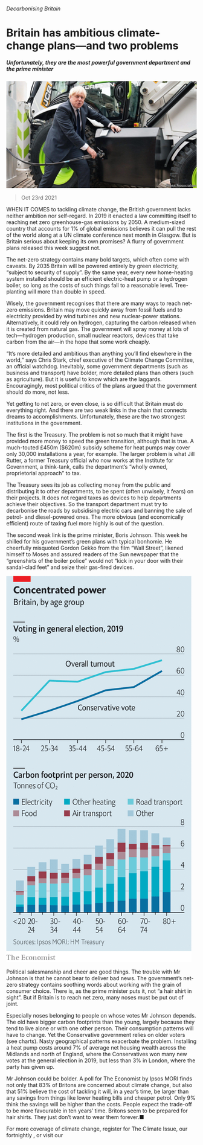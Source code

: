 ###### Decarbonising Britain

# Britain has ambitious climate-change plans—and two problems 

##### Unfortunately, they are the most powerful government department and the prime minister 

![image](images/20211023_brp502.jpg) 

> Oct 23rd 2021 

WHEN IT COMES to tackling climate change, the British government lacks neither ambition nor self-regard. In 2019 it enacted a law committing itself to reaching net zero greenhouse-gas emissions by 2050. A medium-sized country that accounts for 1% of global emissions believes it can pull the rest of the world along at a UN climate conference next month in Glasgow. But is Britain serious about keeping its own promises? A flurry of government plans released this week suggest not.

The net-zero strategy contains many bold targets, which often come with caveats. By 2035 Britain will be powered entirely by green electricity, “subject to security of supply”. By the same year, every new home-heating system installed should be an efficient electric-heat pump or a hydrogen boiler, so long as the costs of such things fall to a reasonable level. Tree-planting will more than double in speed.


Wisely, the government recognises that there are many ways to reach net-zero emissions. Britain may move quickly away from fossil fuels and to electricity provided by wind turbines and new nuclear-power stations. Alternatively, it could rely on hydrogen, capturing the carbon released when it is created from natural gas. The government will spray money at lots of tech—hydrogen production, small nuclear reactors, devices that take carbon from the air—in the hope that some work cheaply.

“It’s more detailed and ambitious than anything you’ll find elsewhere in the world,” says Chris Stark, chief executive of the Climate Change Committee, an official watchdog. Inevitably, some government departments (such as business and transport) have bolder, more detailed plans than others (such as agriculture). But it is useful to know which are the laggards. Encouragingly, most political critics of the plans argued that the government should do more, not less.

Yet getting to net zero, or even close, is so difficult that Britain must do everything right. And there are two weak links in the chain that connects dreams to accomplishments. Unfortunately, these are the two strongest institutions in the government.

The first is the Treasury. The problem is not so much that it might have provided more money to speed the green transition, although that is true. A much-touted £450m ($620m) subsidy scheme for heat pumps may cover only 30,000 installations a year, for example. The larger problem is what Jill Rutter, a former Treasury official who now works at the Institute for Government, a think-tank, calls the department’s “wholly owned, proprietorial approach” to tax.

The Treasury sees its job as collecting money from the public and distributing it to other departments, to be spent (often unwisely, it fears) on their projects. It does not regard taxes as devices to help departments achieve their objectives. So the transport department must try to decarbonise the roads by subsidising electric cars and banning the sale of petrol- and diesel-powered ones. The more obvious (and economically efficient) route of taxing fuel more highly is out of the question.

The second weak link is the prime minister, Boris Johnson. This week he shilled for his government’s green plans with typical bonhomie. He cheerfully misquoted Gordon Gekko from the film “Wall Street”, likened himself to Moses and assured readers of the Sun newspaper that the “greenshirts of the boiler police” would not “kick in your door with their sandal-clad feet” and seize their gas-fired devices.

![image](images/20211023_BRC758.png) 


Political salesmanship and cheer are good things. The trouble with Mr Johnson is that he cannot bear to deliver bad news. The government’s net-zero strategy contains soothing words about working with the grain of consumer choice. There is, as the prime minister puts it, not “a hair shirt in sight”. But if Britain is to reach net zero, many noses must be put out of joint.

Especially noses belonging to people on whose votes Mr Johnson depends. The old have bigger carbon footprints than the young, largely because they tend to live alone or with one other person. Their consumption patterns will have to change. Yet the Conservative government relies on older voters (see charts). Nasty geographical patterns exacerbate the problem. Installing a heat pump costs around 7% of average net housing wealth across the Midlands and north of England, where the Conservatives won many new votes at the general election in 2019, but less than 3% in London, where the party has given up.

Mr Johnson could be bolder. A poll for The Economist by Ipsos MORI finds not only that 83% of Britons are concerned about climate change, but also that 51% believe the cost of tackling it will, in a year’s time, be larger than any savings from things like lower heating bills and cheaper petrol. Only 9% think the savings will be higher than the costs. People expect the trade-off to be more favourable in ten years’ time. Britons seem to be prepared for hair shirts. They just don’t want to wear them forever.■

For more coverage of climate change, register for The Climate Issue, our fortnightly , or visit our 

